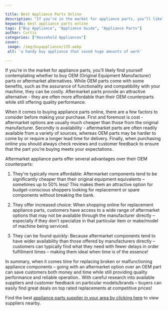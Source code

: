 ```yaml
---

title: Best Appliance Parts Online
description: "If you’re in the market for appliance parts, you’ll likely find yourself contemplating whether to buy OEM (Original Equipment Manu...see more detail"
keywords: best appliance parts online
tags: ["Buy Appliance", "Appliance Guide", "Appliance Parts"]
author: Curtis
categories: ["Household Appliances"]
cover: 
 image: /img/buyappliance/135.webp
 alt: 'a handy buy appliance that saved huge amounts of work'

---
```


If you’re in the market for appliance parts, you’ll likely find yourself contemplating whether to buy OEM (Original Equipment Manufacturer) parts or aftermarket alternatives. While OEM parts come with some benefits, such as the assurance of functionality and compatibility with your machine, they can be costly. Aftermarket parts provide an attractive alternative - they are often more affordable than their OEM counterparts while still offering quality performance.

When it comes to buying appliance parts online, there are a few factors to consider before making your purchase. First and foremost is cost - aftermarket options are usually much cheaper than those from the original manufacturer. Secondly is availability - aftermarket parts are often readily available from a variety of sources, whereas OEM parts may be harder to come by or require a longer lead time for delivery. Finally, when purchasing online you should always check reviews and customer feedback to ensure that the part you’re buying meets your expectations.

Aftermarket appliance parts offer several advantages over their OEM counterparts: 

1) They're typically more affordable: Aftermarket components tend to be significantly cheaper than their original equipment equivalents – sometimes up to 50% less! This makes them an attractive option for budget-conscious shoppers looking for replacement or spare components without breaking the bank. 

2) They offer increased choice: When shopping online for replacement appliance parts, customers have access to a wide range of aftermarket options that may not be available through the manufacturer directly – especially if they don’t specialize in that particular item or make/model of machine being serviced. 
 
3) They can be found quickly: Because aftermarket components tend to have wider availability than those offered by manufacturers directly – customers can typically find what they need with fewer delays in order fulfillment times – making them ideal when time is of the essence! 

In summary, when it comes time for replacing broken or malfunctioning appliance components – going with an aftermarket option over an OEM part can save customers both money and time while still providing quality performance and reliable operation.. With careful research into available suppliers and customer feedback on particular models/brands – buyers can easily find great deals on top rated replacements at competitive prices!

Find the best <a href="/pages/appliance-parts-suppliers/">appliance parts supplier in your area by clicking here</a> to view suppliers nearby.
